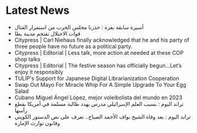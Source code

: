 # Latest News
-  أسيرة سابقة بغزة : حذرنا مجلس الحرب من استمرار القتال
-  قوات الاحتلال تقتحم مدينة يطا
-  Citypress | Carl Niehaus finally acknowledged that he and his party of three people have no future as a political party.
-  Citypress | Editorial | Less talk, more action at needed at these COP shop talks
-  Citypress | Editorial | The festive season has officially begun...Let’s enjoy it responsibly
-  TULIP's Support for Japanese Digital Librarianization Cooperation
-  Swap Out Mayo For Miracle Whip For A Simple Upgrade To Your Egg Salad
-  Cubano Miguel Ángel López, mejor voleibolista del mundo en 2023
-  تراند اليوم : بسبب العلم الإسرائيلي مدرس يهدد طالبة مسلمة في أمريكا بقطع رأسها
-  تراند اليوم : بعد وفاة الشيخ نواف الأحمد الصباح.. تعرف على نص الدستور الكويتي وقانون توارث الإمارة
